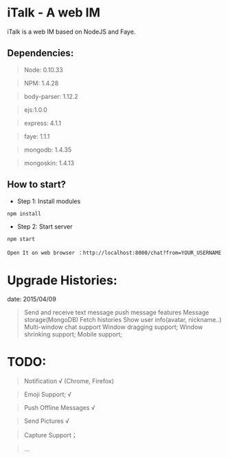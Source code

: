 # iTalk - A web IM

iTalk is a web IM based on NodeJS and Faye.

## Dependencies:

> Node: 0.10.33

> NPM: 1.4.28

> body-parser: 1.12.2

> ejs:1.0.0

> express: 4.1.1

> faye: 1.1.1

> mongodb: 1.4.35

> mongoskin: 1.4.13


## How to start?

* Step 1: Install modules
```sh
npm install
```

* Step 2: Start server

```sh
npm start
```

    Open It on web browser ：http://localhost:8000/chat?from=YOUR_USERNAME

# Upgrade Histories:

date: 2015/04/09
> Send and receive text message
> push message features
> Message storage(MongoDB)
> Fetch histories
> Show user info(avatar, nickname..)
> Multi-window chat support
> Window dragging support;
> Window shrinking support;
> Mobile support;


# TODO:

> Notification      		√ (Chrome, Firefox)

> Emoji Support;      		√

> Push Offline Messages   	√

> Send Pictures      		√

> Capture Support；

> ...